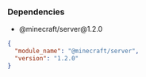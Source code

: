 ### Dependencies
- <p>@minecraft/server@1.2.0</p>
```json
{
  "module_name": "@minecraft/server",
  "version": "1.2.0"
}
```